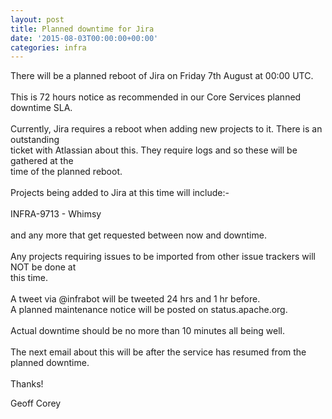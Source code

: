 ```yaml
---
layout: post
title: Planned downtime for Jira
date: '2015-08-03T00:00:00+00:00'
categories: infra
---
```

<p>There will be a planned reboot of Jira on Friday 7th August at 00:00 UTC.<br /><br />This is 72 hours notice as recommended in our Core Services planned downtime SLA.<br /><br />Currently, Jira requires a reboot when adding new projects to it. There is an outstanding <br />ticket with Atlassian about this. They require logs and so these will be gathered at the <br />time of the planned reboot. <br /><br />Projects being added to Jira at this time will include:-<br /><br />INFRA-9713 - Whimsy<br /><br />and any more that get requested between now and downtime.<br /><br />Any projects requiring issues to be imported from other issue trackers will NOT be done at <br />this time.<br /><br />A tweet via @infrabot will be tweeted 24 hrs and 1 hr before.<br />A planned maintenance notice will be posted on status.apache.org.<br /><br />Actual downtime should be no more than 10 minutes all being well.<br /><br />The next email about this will be after the service has resumed from the planned downtime.<br /><br />Thanks!</p> 
  <p>Geoff Corey<br /></p>
